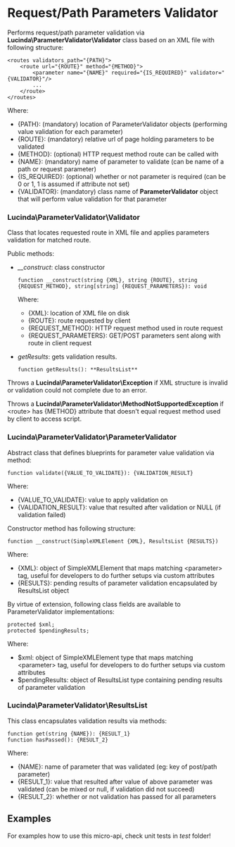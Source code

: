 # Request/Path Parameters Validator

Performs request/path parameter validation via **Lucinda\ParameterValidator\Validator** class based on an XML file with following structure:

```
<routes validators_path="{PATH}">
    <route url="{ROUTE}" method="{METHOD}">
        <parameter name="{NAME}" required="{IS_REQUIRED}" validator="{VALIDATOR}"/>
        ...
    </route>
</routes>
```

Where:

- {PATH}: (mandatory) location of ParameterValidator objects (performing value validation for each parameter)
- {ROUTE}: (mandatory) relative url of page holding parameters to be validated
- {METHOD}: (optional) HTTP request method route can be called with
- {NAME}: (mandatory) name of parameter to validate (can be name of a path or request parameter) 
- {IS_REQUIRED}: (optional) whether or not parameter is required (can be 0 or 1, 1 is assumed if attribute not set)
- {VALIDATOR}: (mandatory) class name of **ParameterValidator** object that will perform value validation for that parameter


### Lucinda\ParameterValidator\Validator

Class that locates requested route in XML file and applies parameters validation for matched route.

Public methods:

- *__construct*: class constructor 
    ```
    function __construct(string {XML}, string {ROUTE}, string {REQUEST_METHOD}, string[string] {REQUEST_PARAMETERS}): void
    ```
    Where:
    
    - {XML}: location of XML file on disk
    - {ROUTE}: route requested by client
    - {REQUEST_METHOD}: HTTP request method used in route request
    - {REQUEST_PARAMETERS}: GET/POST parameters sent along with route in client request
- *getResults*: gets validation results. 
    ```
    function getResults(): **ResultsList**
    ``` 

Throws a **Lucinda\ParameterValidator\Exception** if XML structure is invalid or validation could not complete due to an error.

Throws a **Lucinda\ParameterValidator\MethodNotSupportedException** if &lt;route&gt; has {METHOD} attribute that doesn't equal 
request method used by client to access script.


### Lucinda\ParameterValidator\ParameterValidator

Abstract class that defines blueprints for parameter value validation via method:

```
function validate({VALUE_TO_VALIDATE}): {VALIDATION_RESULT}
```

Where:

- {VALUE_TO_VALIDATE}: value to apply validation on
- {VALIDATION_RESULT}: value that resulted after validation or NULL (if validation failed)

Constructor method has following structure:

```
function __construct(SimpleXMLElement {XML}, ResultsList {RESULTS})
```

Where:

- {XML}: object of SimpleXMLElement that maps matching &lt;parameter&gt; tag, useful for developers to do further setups via custom attributes
- {RESULTS}: pending results of parameter validation encapsulated by ResultsList object

By virtue of extension, following class fields are available to ParameterValidator implementations:

```
protected $xml;
protected $pendingResults;
```

Where:

- $xml: object of SimpleXMLElement type that maps matching &lt;parameter&gt; tag, useful for developers to do further setups via custom attributes
- $pendingResults: object of ResultsList type containing pending results of parameter validation

### Lucinda\ParameterValidator\ResultsList

This class encapsulates validation results via methods:

```
function get(string {NAME}): {RESULT_1}
function hasPassed(): {RESULT_2}
```

Where:

- {NAME}: name of parameter that was validated (eg: key of post/path parameter)
- {RESULT_1}: value that resulted after value of above parameter was validated (can be mixed or null, if validation did not succeed) 
- {RESULT_2}: whether or not validation has passed for all parameters

## Examples

For examples how to use this micro-api, check unit tests in *test* folder!

